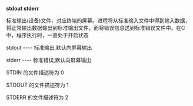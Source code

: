 **stdout stderr**

标准输出(设备)文件，对应终端的屏幕。进程将从标准输入文件中得到输入数据，将正常输出数据输出到标准输出文件，而将错误信息送到标准错误文件中。在C中，程序执行时，一直处于开启状态

stdout ---- 标准输出,默认向屏幕输出

stderr ---- 标准错误,默认向屏幕输出

STDIN 的文件描述符为 0

STDOUT 的文件描述符为 1

STDERR 的文件描述符为 2